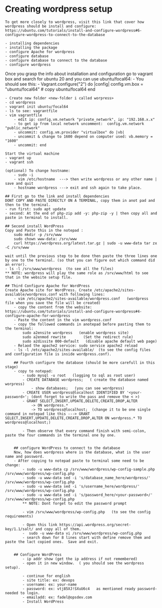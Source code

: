 # Creating wordpress setup
    To get more closely to wordpress, visit this link that cover how wordpress should be install and configure: https://ubuntu.com/tutorials/install-and-configure-wordpress#6-configure-wordpress-to-connect-to-the-database

    - installing dependencies
    - installing the package
    - configure Apache for wordpress
    - configure database
    - configure database to connect to the database
    - configure wordpress

Once you grasp the info about installation and configuration go to vagrant box and search for ubuntu 20 and you can use ubuntu/focal64:
    - You should see this:
        - Vagrant.configure("2") do |config|
            config.vm.box = "ubuntu/focal64"    # copy ubuntu/focal64
        end

    - Create new folder <new-folder i called worpress>
    - cd wordpress
    - vagrant init ubuntu/focal64
    - ls to see: vagrantfile
    - vim vagrantfile 
        - edit ip: config.vm.network "private_network", ip: "192.168.x.x"
        - to get ip from local network uncomment:  config.vm.network "public_network"
        - uncommit: config.vm.provider "virtualbox" do |vb|
        - uncommit & change to 1600 depend on computer used: vb.memory = "1600"
        - uncommit: end

    Start the virtual machine
    - vagrant up
    - vagrant ssh
    
    (optional) To change hostname:
        - sudo -i
        - vim /etc/hostname  ---> then write wordpress or any other name | save and quit
        - hostname wordpress ---> exit and ssh again to take place.

    ## First go to the link and install dependencies 
    DONT COPY AND PASTE DIRECTLY ON A TERMINAL, copy them in anot pad and then to the terminal.
    - run first: sudo apt update
    - second: At the end of php-zip add -y: php-zip -y | then copy all and paste in terminal to install.
    
    ## Second install WordPress
    Copy and Paste this in the notepad : 
        sudo mkdir -p /srv/www
        sudo chown www-data: /srv/www
        curl https://wordpress.org/latest.tar.gz | sudo -u www-data tar zx -C /srv/www

    wait until the previous step to be done then paste the three lines one by one to the terminal. (so that you can figure out which command did an error).
    - ls -l /srv/www/wordpress  (to see all the files)
    ** NOTE: wordpress will play the same role as /srv/www/html to see that in the website setup file.

    ## Third Configure Apache for WordPress
    Create Apache site for WordPress. Create /etc/apache2/sites-available/wordpress.conf with following lines:
        - vim /etc/apache2/sites-available/wordpress.conf   (wordpress file when you save the file will be created)
        - copy the content from the website: https://ubuntu.com/tutorials/install-and-configure-wordpress#4-configure-apache-for-wordpress
        - Paste the content in the vim wordpress.conf
        - copy the followed commands in anotepad before pasting them to the terminal:
            sudo a2ensite wordpress   (enable wordpress site)
            sudo a2enmod rewrite        (Set the redirect rule)
            sudo a2dissite 000-default   (disable apache default web page)
        - Relaod the apache2 service: sudo service apache2 reload
        - ls -l /etc/apache2/sites-available/  (to see the config files and configuration file is inside wordpress.conf).

        ## Fourth configure the database (should be more carefull in this stage)
        - copy to notepad:
            - sudo mysql -u root   (logging to sql as root user)
            - CREATE DATABASE wordpress;   ( create the database named worpress)
                - show databases;   (you can see wordpress)
            - CREATE USER wordpress@localhost IDENTIFIED BY '<your-password>'; (dont forget to write the pass and remove the < >)
            - GRANT SELECT,INSERT,UPDATE,DELETE,CREATE,DROP,ALTER
                -> ON wordpress.*
                -> TO wordpress@localhost;  (change it to be one single command in notepad like this ---> GRANT SELECT,INSERT,UPDATE,DELETE,CREATE,DROP,ALTER ON wordpress.* TO wordpress@localhost;)
            
            - Then observe that every command finish with semi-colon, paste the four commands in the terminal one by one.


        ## configure WordPress to connect to the database
        Now, how does wordpress where is the database, what is the user name and password.
        - After copying to notepad paste to terminal some need to be change:
            - sudo -u www-data cp /srv/www/wordpress/wp-config-sample.php /srv/www/wordpress/wp-config.php
            - sudo -u www-data sed -i 's/database_name_here/wordpress/' /srv/www/wordpress/wp-config.php
            - sudo -u www-data sed -i 's/username_here/wordpress/' /srv/www/wordpress/wp-config.php
            - sudo -u www-data sed -i 's/password_here/<your-password>/' /srv/www/wordpress/wp-config.php
            ** NOTE: Dont forget to edit the password prompt

            - vim /srv/www/wordpress/wp-config.php   (to see the config requirements)

            - Open this link https://api.wordpress.org/secret-key/1.1/salt/ and copy all of them.
            -  sudo -u www-data vi /srv/www/wordpress/wp-config.php
            - search down for 8 lines start with define remove them and paste the lact copied ones.  Save and exit.
            

        ## Configure WordPress
            - ip addr show (get the ip address if not remembered)
            - open it in new window.  ( you should see the wordpress setup).

            - continue for english
            - site title: ex: devops
            - username: ex: your-name
            - password: ex: vtj85XJ!SXuU6c4   as mentioned ready password-needed to login.
            - emailadd: ex: fadel@opsdev.com  
            - Install WordPress
        


